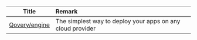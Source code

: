 | Title| Remark |
| :----: | :---- |
|[Qovery/engine](https://github.com/Qovery/engine)|The simplest way to deploy your apps on any cloud provider|
